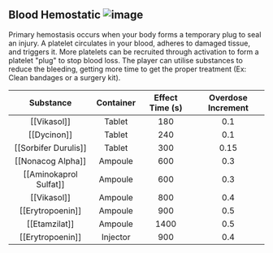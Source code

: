 ## Blood Hemostatic ![image](https://user-images.githubusercontent.com/7808279/176254325-4c0c29c1-370e-4709-b682-7c38754d8529.png)

Primary hemostasis occurs when your body forms a temporary plug to seal an injury. A platelet circulates in your blood, adheres to damaged tissue, and triggers it. More platelets can be recruited through activation to form a platelet "plug" to stop blood loss. The player can utilise substances to reduce the bleeding, getting more time to get the proper treatment (Ex: Clean bandages or a surgery kit).

|      Substance     | Container |Effect Time (s)| Overdose Increment |
|:------------------:|:---------:|:-------------:|:------------------:|
|       [[Vikasol]]      |   Tablet  |      180      |         0.1        |
|       [[Dycinon]]      |   Tablet  |      240      |         0.1        |
|  [[Sorbifer Durulis]]  |   Tablet  |      300      |         0.15       |
|    [[Nonacog Alpha]]   |  Ampoule  |      600      |         0.3        |
|[[Aminokaprol Sulfat]] |  Ampoule  |      600      |         0.3        |
|       [[Vikasol]]      |  Ampoule  |      800      |         0.4        |
|    [[Erytropoenin]]    |  Ampoule  |      900      |         0.5        |
|      [[Etamzilat]]     |  Ampoule  |     1400      |         0.5        |
|    [[Erytropoenin]]    |  Injector |      900      |         0.4        |
